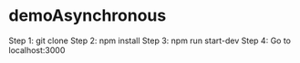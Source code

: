 # demoAsynchronous

Step 1: git clone
Step 2: npm install
Step 3: npm run start-dev
Step 4: Go to localhost:3000
